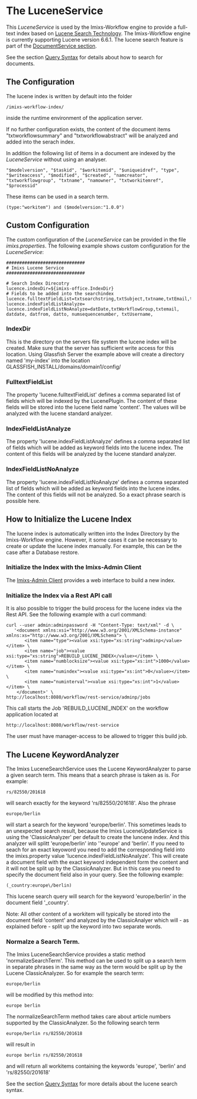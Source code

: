 # The LuceneService 
This _LuceneService_ is used by the Imixs-Workflow engine to provide a full-text index based on [Lucene Search Technology](https://lucene.apache.org/). The Imixs-Workflow engine is currently supporting Lucene version 6.6.1. The lucene search feature is part of the [DocumentService section](./documentservice.html).

See the section [Query Syntax](queries.html) for details about how to search for documents.

## The Configuration
The lucene index is written by default into the folder 

	/imixs-workflow-index/
	
inside the runtime environment of the application server.

If no further configuration exists, the content of the document items  "txtworkflowsummary" and "txtworkflowabstract" will be analyzed and added into the serach index. 

In addition the following list of items in a document are indexed by the _LuceneService_ without using an analyser. 

	"$modelversion", "$taskid", "$workitemid", "$uniqueidref", "type", 
	"$writeaccess", "$modified", "$created", "namcreator", "txtworkflowgroup", "txtname", "namowner", "txtworkitemref", "$processid"

These items can be used in a search term. 

    (type:"workitem") and ($modelversion:"1.0.0")

## Custom Configuration
The custom configuration of the _LuceneService_ can be provided in the file _imixs.properties_. The following example shows custom configuration for the _LuceneService_:
 
	##############################
	# Imixs Lucene Service 
	##############################
	
	# Search Index Direcotry 
	lucence.indexDir=${imixs-office.IndexDir}
	# Fields to be added into the searchindex
	lucence.fulltextFieldList=txtsearchstring,txtSubject,txtname,txtEmail,txtWorkflowAbstract,txtWorkflowSummary
	lucence.indexFieldListAnalyze=
	lucence.indexFieldListNoAnalyze=datDate,txtWorkflowGroup,txtemail, datdate, datfrom, datto, numsequencenumber, txtUsername,


### IndexDir
 
This is the directory on the servers file system the lucene index will be created. Make sure that 
the server has sufficient write access for this location. Using Glassfish Server the example above will  create a directory named 'my-index' into the location GLASSFISH_INSTALL/domains/domain1/config/
 
### FulltextFieldList
The property 'lucene.fulltextFieldList' defines a comma separated list of fields which will be indexed by the LucenePlugin. The content of these fields will be stored into the lucene field name 'content'. The values will be analyzed  with the lucene standard analyzer.
 
### IndexFieldListAnalyze
The property 'lucene.indexFieldListAnalyze' defines a comma separated list of fields which will be added as keyword  fields into the lucene index. The content of this fields will be analyzed by the  lucene standard analyzer. 
 
### IndexFieldListNoAnalyze
The property 'lucene.indexFieldListNoAnalyze' defines a comma separated list of fields which will be added as keyword  fields into the lucene index. The content of this fields will not be analyzed. So a exact phrase search is possible here.
 
 

## How to Initialize the Lucene Index

The lucene index is automatically written into the Index Directory by the Imixs-Workflow engine.
However, it some cases it can be necessary to create or update the lucene index manually. For example, this can be the case after a Database restore. 

### Initialize the Index with the Imixs-Admin Client 
The [Imixs-Admin Client](../administration.html) provides a web interface to build a new index. 

### Initialize the Index via a Rest API call

It is also possible to trigger the build process for the lucene index via the Rest API. See the following example with a curl command:

	curl --user admin:adminpassword -H "Content-Type: text/xml" -d \
       '<document xmlns:xsi="http://www.w3.org/2001/XMLSchema-instance" xmlns:xs="http://www.w3.org/2001/XMLSchema"> \
           <item name="type"><value xsi:type="xs:string">adminp</value></item> \
           <item name="job"><value xsi:type="xs:string">REBUILD_LUCENE_INDEX</value></item> \
           <item name="numblocksize"><value xsi:type="xs:int">1000</value></item> \
           <item name="numindex"><value xsi:type="xs:int">0</value></item> \
           <item name="numinterval"><value xsi:type="xs:int">1</value></item> \
        </document>' \
    http://localhost:8080/workflow/rest-service/adminp/jobs

 
This call starts the Job 'REBUILD\_LUCENE\_INDEX' on the workflow application located at

    http://localhost:8080/workflow/rest-service
  
The user must have manager-access to be allowed to trigger this build job. 



## The Lucene KeywordAnalyzer 

The Imixs LuceneSearchService uses the Lucene KeywordAnalyzer to parse a given search term. This means that a search phrase is taken as is. For example:

	rs/82550/201618 

will search exactly for the keyword 'rs/82550/201618'. Also the phrase

	europe/berlin

will start a search for the keyword 'europe/berlin'. This sometimes leads to an unexpected search result, because the Imixs LuceneUpdateService is using the 'ClassicAnalyzer' per default to create the luncene index. And this analyzer will splitt 'europe/berlin' into ''europe' and 'berlin'. If you need to seach for an exact keyoword you need to add the corresponding field into the imixs.property value 'lucence.indexFieldListNoAnalyze'. This will create a document field with the exact keyword independent form the content and it will not be split up by the ClassicAnalyzer. But in this case you need to specify the document field also in your query. See the following example:

	(_country:europe\/berlin)

This lucene search query will search for the keyword 'europe/berlin' in the document field '_country'.

Note: All other content of a workitem will typically be stored into the document field 'content' and analyzed by the ClassicAnalyer which will - as explained before - split up the keyword into two separate words.

### Normalze a Search Term.

The Imixs LuceneSearchService provides a static method 'normalizeSearchTerm'. This method can be used to split up a search term in separate phrases in the same way as the term would be split up by the Lucene ClassicAnalyzer. So for example the search term:

	europe/berlin

will be modified by this method into:

	europe berlin

The normalizeSearchTerm method takes care about article numbers supported by the ClassicAnalyzer. So the following search term

	europe/berlin rs/82550/201618

will result in

	europe berlin rs/82550/201618

and will return all workitems containing the keywords 'europe', 'berlin' and 'rs/82550/201618'
 
 
See the section [Query Syntax](queries.html) for more details about the lucene search syntax.  
 
 